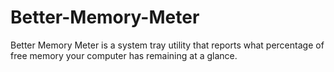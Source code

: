 # Better-Memory-Meter
Better Memory Meter is a system tray utility that reports what percentage of free memory your computer has remaining at a glance.
